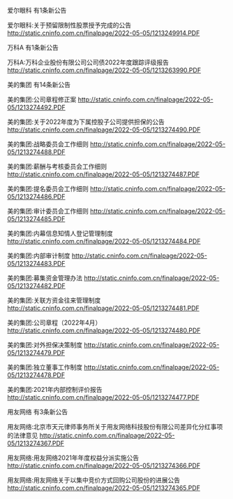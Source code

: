 爱尔眼科 有1条新公告 

爱尔眼科:关于预留限制性股票授予完成的公告 http://static.cninfo.com.cn/finalpage/2022-05-05/1213249914.PDF 

万科A 有1条新公告 

万科A:万科企业股份有限公司公司债2022年度跟踪评级报告 http://static.cninfo.com.cn/finalpage/2022-05-05/1213263990.PDF 

美的集团 有14条新公告 

美的集团:公司章程修正案 http://static.cninfo.com.cn/finalpage/2022-05-05/1213274492.PDF 

美的集团:关于2022年度为下属控股子公司提供担保的公告 http://static.cninfo.com.cn/finalpage/2022-05-05/1213274490.PDF 

美的集团:战略委员会工作细则 http://static.cninfo.com.cn/finalpage/2022-05-05/1213274488.PDF 

美的集团:薪酬与考核委员会工作细则 http://static.cninfo.com.cn/finalpage/2022-05-05/1213274487.PDF 

美的集团:提名委员会工作细则 http://static.cninfo.com.cn/finalpage/2022-05-05/1213274486.PDF 

美的集团:审计委员会工作细则 http://static.cninfo.com.cn/finalpage/2022-05-05/1213274485.PDF 

美的集团:内幕信息知情人登记管理制度 http://static.cninfo.com.cn/finalpage/2022-05-05/1213274484.PDF 

美的集团:内部审计制度 http://static.cninfo.com.cn/finalpage/2022-05-05/1213274483.PDF 

美的集团:募集资金管理办法 http://static.cninfo.com.cn/finalpage/2022-05-05/1213274482.PDF 

美的集团:关联方资金往来管理制度 http://static.cninfo.com.cn/finalpage/2022-05-05/1213274481.PDF 

美的集团:公司章程（2022年4月） http://static.cninfo.com.cn/finalpage/2022-05-05/1213274480.PDF 

美的集团:对外担保决策制度 http://static.cninfo.com.cn/finalpage/2022-05-05/1213274479.PDF 

美的集团:独立董事工作制度 http://static.cninfo.com.cn/finalpage/2022-05-05/1213274478.PDF 

美的集团:2021年内部控制评价报告 http://static.cninfo.com.cn/finalpage/2022-05-05/1213274477.PDF 

用友网络 有3条新公告 

用友网络:北京市天元律师事务所关于用友网络科技股份有限公司差异化分红事项的法律意见 http://static.cninfo.com.cn/finalpage/2022-05-05/1213274367.PDF 

用友网络:用友网络2021年年度权益分派实施公告 http://static.cninfo.com.cn/finalpage/2022-05-05/1213274366.PDF 

用友网络:用友网络关于以集中竞价方式回购公司股份的进展公告 http://static.cninfo.com.cn/finalpage/2022-05-05/1213274365.PDF 

